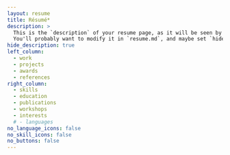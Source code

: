 ```yaml
---
layout: resume
title: Résumé*
description: >
  This is the `description` of your resume page, as it will be seen by search engines.
  You'll probably want to modify it in `resume.md`, and maybe set `hide_description` to `true` in the front matter.
hide_description: true
left_column:
  - work
  - projects
  - awards
  - references
right_column:
  - skills
  - education
  - publications
  - workshops
  - interests
  # - languages
no_language_icons: false
no_skill_icons: false
no_buttons: false
---
```

